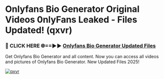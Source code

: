 # Onlyfans Bio Generator Original Videos 0nlyFans Leaked - Files Updated! (qxvr)

<h3>🔴 CLICK HERE 🌐==►► <a href="https://tinyurl.com/ehrbuxhb" rel="nofollow">Onlyfans Bio Generator Updated Files</a></h3>

Get Onlyfans Bio Generator and all content. Now you can access all videos and pictures of Onlyfans Bio Generator. New Updated Files 2025!

[![qxvr](https://i.imgur.com/lVYEuWS.gif)](https://tinyurl.com/ehrbuxhb)
